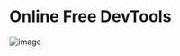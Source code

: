 # Online Free DevTools

![image](https://github.com/satyamkumar420/DevTools/assets/98641231/42220783-0c93-4e64-97aa-e5710bf97ede)
